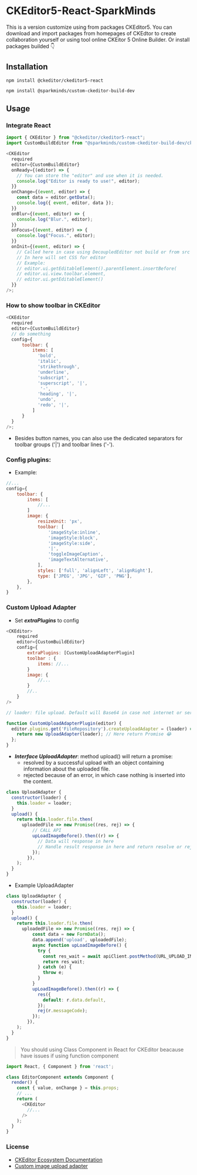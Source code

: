 # CKEditor5-React-SparkMinds
This is a version customize using from packages CKEditor5. You can download and import packages from homepages of CKEdtor to create collaboration yourself or using tool online CKEitor 5 Online Builder.
Or install packages builded 👇

## Installation

```shell-script
npm install @ckeditor/ckeditor5-react

npm install @sparkminds/custom-ckeditor-build-dev
```

## Usage

### Integrate React

```js
import { CKEditor } from "@ckeditor/ckeditor5-react";
import CustomBuildEditor from "@sparkminds/custom-ckeditor-build-dev/ckeditor.js";

<CKEditor
  required
  editor={CustomBuildEditor}
  onReady={(editor) => {
    // You can store the "editor" and use when it is needed.
    console.log("Editor is ready to use!", editor);
  }}
  onChange={(event, editor) => {
    const data = editor.getData();
    console.log({ event, editor, data });
  }}
  onBlur={(event, editor) => {
    console.log("Blur.", editor);
  }}
  onFocus={(event, editor) => {
    console.log("Focus.", editor);
  }}
  onInit={(event, editor) => {
    // Called here in case using DecoupledEditor not build or from src
    // In here will set CSS for editor
    // Example:
    // editor.ui.getEditableElement().parentElement.insertBefore(
    // editor.ui.view.toolbar.element,
    // editor.ui.getEditableElement()
  }}
/>;
```
### How to show toolbar in CKEditor

```js
<CKEditor
  required
  editor={CustomBuildEditor}
  // do something
  config={
      toolbar: {
          items: [
            'bold',
            'italic',
            'strikethrough',
            'underline', 
            'subscript', 
            'superscript', '|',
             '-',
            'heading', '|',
            'undo',
            'redo', '|',
          ]
      }
  }
/>;
```

- Besides button names, you can also use the dedicated separators for toolbar groups ('|') and toolbar lines ('-').

### Config plugins:

- Example:

```js
//...
config={
    toolbar: {
        items: [
            //...
        ]
        image: {
            resizeUnit: 'px',
            toolbar: [
                'imageStyle:inline',
                'imageStyle:block',
                'imageStyle:side',
                '|',
                'toggleImageCaption',
                'imageTextAlternative',
            ],
            styles: ['full', 'alignLeft', 'alignRight'],
            type: ['JPEG', 'JPG', 'GIF', 'PNG'],
        },
    },
}
```

### Custom Upload Adapter

- Set ***extraPlugins*** to config

```js
<CKEditor>
    required
    editor={CustomBuildEditor}
    config={
        extraPlugins: [CustomUploadAdapterPlugin]
        toolbar : {
            items: //...
        }
        image: {
            //... 
        }
        //..
    }
/>

// loader: file upload. Default will Base64 in case not internet or server error(in package imported and config Base64)

function CustomUploadAdapterPlugin(editor) {
  editor.plugins.get('FileRepository').createUploadAdapter = (loader) => {
    return new UploadAdapter(loader); // Here return Promise 😂
  };
}
```

- ***Interface UploadAdapter***: method upload() will return a promise: 
    - resolved by a successful upload with an object containing information about the uploaded file.
    - rejected because of an error, in which case nothing is inserted into the content.

```js
class UploadAdapter {
  constructor(loader) {
    this.loader = loader;
  }
  upload() {
    return this.loader.file.then(
      uploadedFile => new Promise((res, rej) => {
          // CALL API
          upLoadImageBefore().then((r) => {
            // Data will response in here
            // Handle result response in here and return resolve or rejected
          });
        }),
    );
  }
}
```

- Example UploadAdapter

```js
class UploadAdapter {
  constructor(loader) {
    this.loader = loader;
  }
  upload() {
    return this.loader.file.then(
      uploadedFile => new Promise((res, rej) => {
          const data = new FormData();
          data.append('upload', uploadedFile);
          async function upLoadImageBefore() {
            try {
              const res_wait = await apiClient.postMethod(URL_UPLOAD_IMAGE, data, null);
              return res_wait;
            } catch (e) {
              throw e;
            }
          }
          upLoadImageBefore().then((r) => {
            res({
              default: r.data.default,
            });
            rej(r.messageCode);
          });
        }),
    );
  }
}
```

> You should using Class Component in React for CKEditor beacause have issues if using function component
```js
import React, { Component } from 'react';

class EditorComponent extends Component {
  render() {
    const { value, onChange } = this.props; 
    // ...
    return (
      <CKEditor
        //...
      />
    );
  }
}
```

### License

- [CKEditor Ecosystem Documentation](https://ckeditor.com/docs/ckeditor5/latest/)
- [Custom image upload adapter](https://ckeditor.com/docs/ckeditor5/latest/framework/guides/deep-dive/upload-adapter.html)
